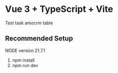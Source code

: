 # Vue 3 + TypeScript + Vite

Test task amocrm table

## Recommended Setup

NODE version 21.7.1

1. npm install
2. npm run dev
